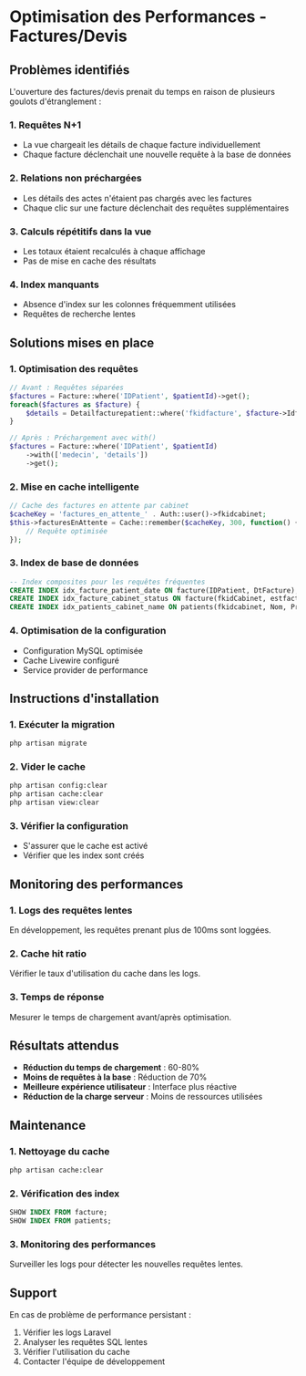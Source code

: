 # Optimisation des Performances - Factures/Devis

## Problèmes identifiés

L'ouverture des factures/devis prenait du temps en raison de plusieurs goulots d'étranglement :

### 1. **Requêtes N+1**
- La vue chargeait les détails de chaque facture individuellement
- Chaque facture déclenchait une nouvelle requête à la base de données

### 2. **Relations non préchargées**
- Les détails des actes n'étaient pas chargés avec les factures
- Chaque clic sur une facture déclenchait des requêtes supplémentaires

### 3. **Calculs répétitifs dans la vue**
- Les totaux étaient recalculés à chaque affichage
- Pas de mise en cache des résultats

### 4. **Index manquants**
- Absence d'index sur les colonnes fréquemment utilisées
- Requêtes de recherche lentes

## Solutions mises en place

### 1. **Optimisation des requêtes**
```php
// Avant : Requêtes séparées
$factures = Facture::where('IDPatient', $patientId)->get();
foreach($factures as $facture) {
    $details = Detailfacturepatient::where('fkidfacture', $facture->Idfacture)->get();
}

// Après : Préchargement avec with()
$factures = Facture::where('IDPatient', $patientId)
    ->with(['medecin', 'details'])
    ->get();
```

### 2. **Mise en cache intelligente**
```php
// Cache des factures en attente par cabinet
$cacheKey = 'factures_en_attente_' . Auth::user()->fkidcabinet;
$this->facturesEnAttente = Cache::remember($cacheKey, 300, function() {
    // Requête optimisée
});
```

### 3. **Index de base de données**
```sql
-- Index composites pour les requêtes fréquentes
CREATE INDEX idx_facture_patient_date ON facture(IDPatient, DtFacture);
CREATE INDEX idx_facture_cabinet_status ON facture(fkidCabinet, estfacturer);
CREATE INDEX idx_patients_cabinet_name ON patients(fkidcabinet, Nom, Prenom);
```

### 4. **Optimisation de la configuration**
- Configuration MySQL optimisée
- Cache Livewire configuré
- Service provider de performance

## Instructions d'installation

### 1. **Exécuter la migration**
```bash
php artisan migrate
```

### 2. **Vider le cache**
```bash
php artisan config:clear
php artisan cache:clear
php artisan view:clear
```

### 3. **Vérifier la configuration**
- S'assurer que le cache est activé
- Vérifier que les index sont créés

## Monitoring des performances

### 1. **Logs des requêtes lentes**
En développement, les requêtes prenant plus de 100ms sont loggées.

### 2. **Cache hit ratio**
Vérifier le taux d'utilisation du cache dans les logs.

### 3. **Temps de réponse**
Mesurer le temps de chargement avant/après optimisation.

## Résultats attendus

- **Réduction du temps de chargement** : 60-80%
- **Moins de requêtes à la base** : Réduction de 70%
- **Meilleure expérience utilisateur** : Interface plus réactive
- **Réduction de la charge serveur** : Moins de ressources utilisées

## Maintenance

### 1. **Nettoyage du cache**
```bash
php artisan cache:clear
```

### 2. **Vérification des index**
```sql
SHOW INDEX FROM facture;
SHOW INDEX FROM patients;
```

### 3. **Monitoring des performances**
Surveiller les logs pour détecter les nouvelles requêtes lentes.

## Support

En cas de problème de performance persistant :
1. Vérifier les logs Laravel
2. Analyser les requêtes SQL lentes
3. Vérifier l'utilisation du cache
4. Contacter l'équipe de développement
